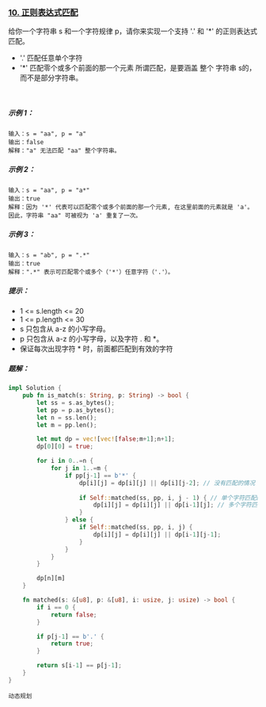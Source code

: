 ### [10. 正则表达式匹配](https://leetcode.cn/problems/regular-expression-matching/)

给你一个字符串 s 和一个字符规律 p，请你来实现一个支持 '.' 和 '*' 的正则表达式匹配。

- '.' 匹配任意单个字符
- '*' 匹配零个或多个前面的那一个元素
所谓匹配，是要涵盖 整个 字符串 s的，而不是部分字符串。

 

##### 示例 1：
```
输入：s = "aa", p = "a"
输出：false
解释："a" 无法匹配 "aa" 整个字符串。
```

##### 示例 2：
```
输入：s = "aa", p = "a*"
输出：true
解释：因为 '*' 代表可以匹配零个或多个前面的那一个元素, 在这里前面的元素就是 'a'。因此，字符串 "aa" 可被视为 'a' 重复了一次。
```

##### 示例 3：
```
输入：s = "ab", p = ".*"
输出：true
解释：".*" 表示可匹配零个或多个（'*'）任意字符（'.'）。
```

##### 提示：
- 1 <= s.length <= 20
- 1 <= p.length <= 30
- s 只包含从 a-z 的小写字母。
- p 只包含从 a-z 的小写字母，以及字符 . 和 *。
- 保证每次出现字符 * 时，前面都匹配到有效的字符

##### 题解：
```rust
impl Solution {
    pub fn is_match(s: String, p: String) -> bool {
        let ss = s.as_bytes();
        let pp = p.as_bytes();
        let n = ss.len();
        let m = pp.len();

        let mut dp = vec![vec![false;m+1];n+1];
        dp[0][0] = true;

        for i in 0..=n {
            for j in 1..=m {
                if pp[j-1] == b'*' {
                    dp[i][j] = dp[i][j] || dp[i][j-2]; // 没有匹配的情况
                    
                    if Self::matched(ss, pp, i, j - 1) { // 单个字符匹配的情况
                        dp[i][j] = dp[i][j] || dp[i-1][j]; // 多个字符匹配的情况
                    }
                } else {
                    if Self::matched(ss, pp, i, j) {
                        dp[i][j] = dp[i][j] || dp[i-1][j-1];
                    }
                }
            }
        }

        dp[n][m]
    }

    fn matched(s: &[u8], p: &[u8], i: usize, j: usize) -> bool {
        if i == 0 {
            return false;
        }

        if p[j-1] == b'.' {
            return true;
        }

        return s[i-1] == p[j-1];
    }
}
```

`动态规划`
